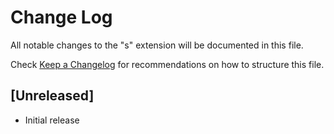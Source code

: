 # Change Log

All notable changes to the "s" extension will be documented in this file.

Check [Keep a Changelog](http://keepachangelog.com/) for recommendations on how to structure this file.

## [Unreleased]

-   Initial release
